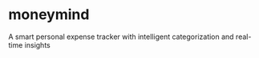 # moneymind
A smart personal expense tracker with intelligent categorization and real-time insights
